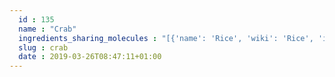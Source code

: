 ```yaml
---
  id : 135
  name : "Crab"
  ingredients_sharing_molecules : "[{'name': 'Rice', 'wiki': 'Rice', 'id': 55, 'category': 'Cereal', 'common_molecules': [1146, 11552, 12232, 798, 18827, 6054, 8193, 8094, 1130, 454, 19602, 26808, 878, 6202, 5281, 7895, 11005, 644104, 996, 8063, 7501, 14296, 8051, 1049, 11509, 8129, 247, 8093, 9256, 1068, 8914]}, {'name': 'Beer', 'wiki': 'Beer', 'id': 9, 'category': 'Beverage Alcoholic', 'common_molecules': [1146, 11552, 12232, 798, 7909, 18827, 6054, 8193, 8094, 1130, 454, 26808, 878, 6202, 5281, 7895, 11005, 644104, 996, 8063, 14296, 8051, 1049, 14079, 11509, 8129, 8093, 9256, 1068, 8914]}, {'name': 'Mushroom', 'wiki': 'Mushroom', 'id': 246, 'category': 'Fungus', 'common_molecules': [1146, 11552, 12232, 798, 7909, 18827, 6054, 8193, 8094, 1130, 454, 19602, 26808, 878, 6202, 5281, 7895, 11005, 644104, 996, 8063, 14296, 8051, 1049, 14079, 11509, 247, 8093, 1068, 8914]}, {'name': 'Soybean', 'wiki': 'Soybean', 'id': 289, 'category': 'Legume', 'common_molecules': [11552, 12232, 798, 18827, 6054, 3776, 8094, 1130, 454, 19602, 26808, 878, 6202, 5281, 7895, 644104, 996, 8063, 7501, 14296, 8051, 1049, 14079, 11509, 8129, 247, 8093, 9256, 1068, 8914]}, {'name': 'Tea', 'wiki': 'Tea', 'id': 310, 'category': 'Plant', 'common_molecules': [11552, 8094, 7909, 18827, 6054, 798, 1130, 454, 19602, 26808, 878, 6202, 5281, 11005, 644104, 996, 8063, 7501, 14296, 8051, 1049, 14079, 11509, 8129, 247, 8093, 7720, 1068, 8914]}]"
  slug : crab
  date : 2019-03-26T08:47:11+01:00
---
```



